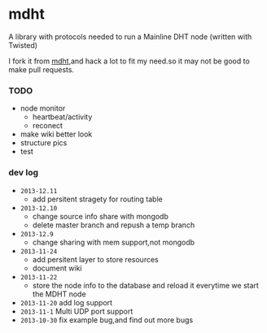 mdht
====

A library with protocols needed to run a Mainline DHT node (written with Twisted)

I fork it from [mdht][1],and hack a lot to fit my need.so it may not be good to make pull requests.

### TODO
- node monitor
  - heartbeat/activity
  - reconect
- make wiki better look
- structure pics
- test

### dev log
- `2013-12.11`
  - add persitent stragety for routing table
- `2013-12.10`
  - change source info share with mongodb
  - delete master branch and repush a temp branch
- `2013-12.9`
  - change sharing with mem support,not mongodb
- `2013-11-24`
  - add  persitent layer to store resources
  - document wiki
- `2013-11-22`
  - store the node info to the database and reload it everytime we start the MDHT node
- `2013-11-20` add log support
- `2013-11-1`  Multi UDP port support
- `2013-10-30` fix example bug,and find out more bugs

[1]: https://github.com/gsko/mdht
